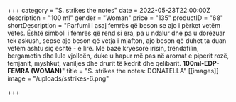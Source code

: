 +++
category = "S. strikes the notes"
date = 2022-05-23T22:00:00Z
description = "100 ml"
gender = "Woman"
price = "135"
productID = "68"
shortDescription = "Parfumi i asaj femrës që beson se ajo i përket vetëm vetes. Është simboli i femrës që rend si era, pa u ndalur dhe pa u dorëzuar tek askush, sepse ajo beson që vetja i mjafton, ajo beson që duhet ta duan vetëm ashtu siç është - e lirë. Me bazë kryesore irisin, trëndafilin, bergamotin dhe lule vjollcën, duke u hapur më pas në aromat e piperit rozë, temjanit, myshkut, vaniljes dhe drurit të kedrit dhe qelibarit. **100ml-EDP-FEMRA (WOMAN)**"
title = "S. strikes the notes: DONATELLA"
[[images]]
image = "/uploads/sstrikes-6.png"

+++
